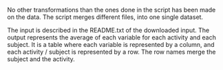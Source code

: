 No other transformations than the ones done in the script has been made on the data. The script merges different files, into one single dataset.

The input is described in the README.txt of the downloaded input. The output represents the average of each variable for each activity and each subject. It is a table where each variable is represented by a column, and each activity / subject is represented by a row. The row names merge the subject and the activity.
